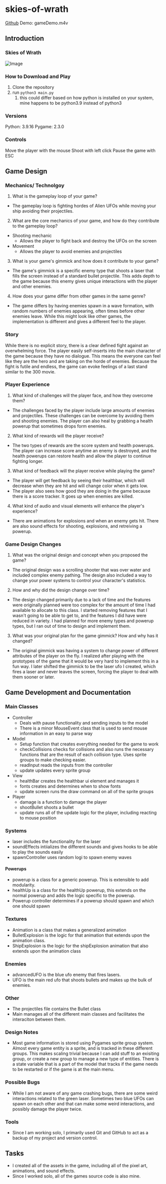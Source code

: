 # skies-of-wrath
[Github](https://github.com/PlayitLOUD73/skies-of-wrath)
Demo: gameDemo.m4v

## Introduction

### Skies of Wrath

![Image](gamePlay.png)

### How to Download and Play
1. Clone the repository
2. run ```python3 main.py``` 
   1. this could differ based on how python is installed on your system, mine happens to be python3.9 instead of python3
   
### Versions
Python: 3.9.16
Pygame: 2.3.0

### Controls
Move the player with the mouse
Shoot with left click
Pause the game with ESC

## Game Design

### Mechanics/ Technolgoy
1. What is the gameplay loop of your game?
* The gameplay loop is fighting hordes of Alien UFOs while moving your ship avoiding their projectiles.
2. What are the core mechanics of your game, and how do they contribute to the gameplay loop?
* Shooting mechanic
  * Allows the player to fight back and destroy the UFOs on the screen
* Movement
  * Allows the player to avoid enemies and projectiles
3. What is your game's gimmick and how does it contribute to your game?
* The game's gimmick is a specific enemy type that shoots a laser that fills the screen instead of a standard bullet projectile. This adds depth to the game because this enemy gives unique interactions with the player and other enemies.
4. How does your game differ from other games in the same genre?
* The game differs by having enemies spawn in a wave formation, with random numbers of enemies appearing, often times before other enemies leave. While this might look like other games, the implementation is different and gives a different feel to the player.

### Story
While there is no explicit story, there is a clear defined fight against an overwhelming force. The player easily self-inserts into the main character of the game because they have no dialogue. This means the everyone can feel like they are the hero and are taking on the horde of enemies. Because the fight is futile and endless, the game can evoke feelings of a last stand similar to the 300 movie. 

### Player Experience
1. What kind of challenges will the player face, and how they overcome them?
* The challenges faced by the player include large amounts of enemies and projectiles. These challenges can be overcome by avoiding them and shooting enemies. The player can also heal by grabbing a health powerup that sometimes drops form enemies. 
2. What kind of rewards will the player receive?
* The two types of rewards are the score system and health powerups. The player can increase score anytime an enemy is destroyed, and the health powerups can restore health and allow the player to continue fighting longer. 
3. What kind of feedback will the player receive while playing the game?
* The player will get feedback by seeing their healthbar, which will decrease when they are hit and will change color when it gets low. 
* The player also sees how good they are doing in the game because there is a score tracker. It goes up when enemies are killed. 
4. What kind of audio and visual elements will enhance the player's experience?
* There are animations for explosions and when an enemy gets hit. There are also sound effects for shooting, explosions, and retreiving a powerup. 

### Game Design Changes
1. What was the original design and concept when you proposed the game?
* The original design was a scrolling shooter that was over water and included complex enemy pathing. The design also included a way to change your power systems to control your character's statistics. 
2. How and why did the design change over time?
* The design changed primarily due to a lack of time and the features were originally planned were too complex for the amount of time I had available to allocate to this class. I started removing features that I wasn't going to be able to get to, and the features I did have were reduced in variety. I had planned for more enemy types and powerup types, but I ran out of time to design and implement them. 
3. What was your original plan for the game gimmick? How and why has it changed?
* The original gimmick was having a system to change power of different attributes of the player on the fly. I realized after playing with the prototypes of the game that it would be very hard to implement this in a fun way. I later shifted the gimmick to be the laser ufo I created, which fires a laser and never leaves the screen, forcing the player to deal with them sooner or later. 

## Game Development and Documentation

### Main Classes
* Controller
  * Deals with pause functionality and sending inputs to the model
  * There is a minor MouseEvent class that is used to send mouse information in an easy to parse way
* Model
  * Setup function that creates everything needed for the game to work
  * checkCollisions checks for collisions and also runs the necessary functions that are the result of each collision type. Uses sprite groups to make checking easier.
  * readInput reads the inputs from the controller
  * update updates every sprite group
* View
  * healthBar creates the healthbar ui element and manages it
  * fonts creates and determines when to show fonts
  * update screen runs the draw command on all of the sprite groups
* Player
  * damage is a function to damage the player
  * shootBullet shoots a bullet
  * update runs all of the update logic for the player, including reacting to mouse position
### Systems
* laser includes the functionality for the laser
* soundEffects intiializes the different sounds and gives hooks to be able to play the sounds easily
* spawnController uses random logi to spawn enemy waves

#### Powerups
* powerup is a class for a generic powerup. This is extensible to add modularity.
* healthUp is a class for the healthUp powerup, this extends on the normal powerup and adds the logic specific to the powerup.
* Powerup controller determines if a powerup should spawn and which one should spawn

### Textures
* Animation is a class that makes a generalized animation
* BulletExplosion is the logic for that animation that extends upon the animation class.
* ShipExplosion is the logic for the shipExplosion animation that also extends upon the animation class

### Enemies
* advancedUFO is the blue ufo enemy that fires lasers.
* UFO is the main red ufo that shoots bullets and makes up the bulk of enemies.
  
### Other
* The projectiles file contains the Bullet class
* Main manages all of the different main classes and facilitates the interaciton between them.

### Design Notes
* Most game information is stored using Pygames sprite group system. Almost every game entity is a sprite, and is tracked in these different groups. This makes scaling trivial because I can add stuff to an exisiting group, or create a new group to manage a new type of entities. There is a state variable that is a part of the model that tracks if the game needs to be restarted or if the game is at the main menu. 

### Possible Bugs
* While I am not aware of any game crashing bugs, there are some weird interactions related to the green laser. Sometimes two blue UFOs can spawn on each other and that can make some weird interactions, and possibly damage the player twice.

### Tools
* Since I am working solo, I primarily used Git and GitHub to act as a backup of my project and version control. 

## Tasks
* I created all of the assets in the game, including all of the pixel art, animations, and sound effects.
* Since I worked solo, all of the games source code is also mine. 